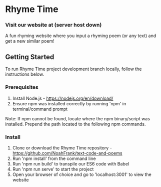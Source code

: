 # Rhyme Time
### Visit our website at (server host down)

A fun rhyming website where you input a rhyming poem (or any text) and get a new similar poem!

## Getting Started
To run Rhyme Time project development branch locally, follow the instructions below.

### Prerequisites
1. Install Node.js - https://nodejs.org/en/download/
2. Ensure npm was installed correctly by running 'npm' in terminal/command prompt

Note: If npm cannot be found, locate where the npm binary/script was installed. Prepend the path located to the following npm commands.

### Install
1. Clone or download the Rhyme Time repository - https://github.com/NoahFrank/text-code-and-poems
2. Run 'npm install' from the command line
3. Run 'npm run build' to transpile our ES6 code with Babel
4. Run 'npm run serve' to start the project
5. Open your browser of choice and go to 'localhost:3001' to view the website
